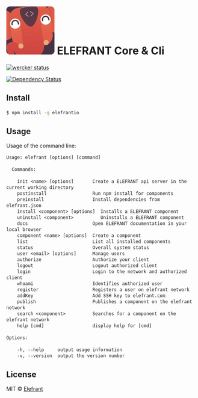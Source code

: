 # [![ELEFRANT Logo](https://raw.githubusercontent.com/Elefrant/elefrantio/ee8f771ab7be672b6f44d3d531059d1630bfd79a/lib/templates/logo.png)](http://elefrant.com/) ELEFRANT Core & Cli

[![wercker status](https://app.wercker.com/status/ed958a0d0e57a3d11084695e9728b6b1/s/master "wercker status")](https://app.wercker.com/project/bykey/ed958a0d0e57a3d11084695e9728b6b1)

[![Dependency Status](https://gemnasium.com/Elefrant/elefrant-orm.svg)](https://gemnasium.com/Elefrant/elefrant-orm)

## Install

```sh
$ npm install -g elefrantio
```


## Usage

Usage of the command line:

```
Usage: elefrant [options] [command]

  Commands:

    init <name> [options]       Create a ELEFRANT api server in the current working directory
    postinstall                 Run npm install for components
    preinstall                  Install dependencies from elefrant.json
    install <component> [options]  Installs a ELEFRANT component
    uninstall <component>          Uninstalls a ELEFRANT component
    docs                        Open ELEFRANT documentation in your local browser
    component <name> [options]  Create a component
    list                        List all installed components
    status                      Overall system status
    user <email> [options]      Manage users
    authorize                   Authorize your client
    logout                      Logout authorized client
    login                       Login to the network and authorized client
    whoami                      Identifies authorized user
    register                    Registers a user on elefrant network
    addKey                      Add SSH key to elefrant.com
    publish                     Publishes a component on the elefrant network
    search <component>          Searches for a component on the elefrant network
    help [cmd]                  display help for [cmd]

Options:

    -h, --help     output usage information
    -v, --version  output the version number
```


## License

MIT © [Elefrant](http://elefrant.com/#/license)
